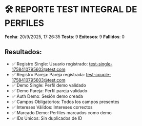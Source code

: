 # 🛠️ REPORTE TEST INTEGRAL DE PERFILES

**Fecha**: 20/9/2025, 17:26:35
**Tests**: 9
**Exitosos**: 9
**Fallidos**: 0

## Resultados:
- ✅ Registro Single: Usuario registrado: test-single-1758410795603@test.com
- ✅ Registro Pareja: Pareja registrada: test-couple-1758410795603@test.com
- ✅ Demo Single: Perfil demo validado
- ✅ Demo Pareja: Perfil pareja validado
- ✅ Auth Demo: Sesión demo creada
- ✅ Campos Obligatorios: Todos los campos presentes
- ✅ Intereses Válidos: Intereses correctos
- ✅ Marcado Demo: Perfiles marcados como demo
- ✅ IDs Únicos: Sin duplicados de ID
